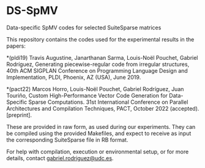# DS-SpMV
Data-specific SpMV codes for selected SuiteSparse matrices

This repository contains the codes used for the experimental results in the papers:

*(pldi19) Travis Augustine, Janarthanan Sarma, Louis-Noël Pouchet, Gabriel Rodríguez, Generating piecewise-regular code from irregular structures, 40th ACM SIGPLAN Conference on Programming Language Design and Implementation, PLDI, Phoenix, AZ (USA), June 2019.

*(pact22) Marcos Horro, Louis-Noël Pouchet, Gabriel Rodríguez, Juan Touriño, Custom High-Performance Vector Code Generation for Data-Specific Sparse Computations. 31st International Conference on Parallel Architectures and Compilation Techniques, PACT, October 2022 (accepted). [preprint].

These are provided in raw form, as used during our experiments. They can be compiled using the provided Makefiles, and expect to receive as input the corresponding SuiteSparse file in RB format.

For help with compilation, execution or environmental setup, or for more details, contact gabriel.rodriguez@udc.es.

